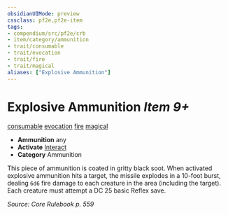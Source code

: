 ```yaml
---
obsidianUIMode: preview
cssclass: pf2e,pf2e-item
tags:
- compendium/src/pf2e/crb
- item/category/ammunition
- trait/consumable
- trait/evocation
- trait/fire
- trait/magical
aliases: ["Explosive Ammunition"]
---
```

# Explosive Ammunition *Item 9+*  
[consumable](../../../rules/traits/consumable.md)  [evocation](../../../rules/traits/evocation.md)  [fire](../../../rules/traits/fire.md)  [magical](../../../rules/traits/magical.md)  

- **Ammunition** any
- **Activate** [Interact](../../../rules/actions/interact.md)
- **Category** Ammunition

This piece of ammunition is coated in gritty black soot. When activated explosive ammunition hits a target, the missile explodes in a 10-foot burst, dealing `6d6` fire damage to each creature in the area (including the target). Each creature must attempt a DC 25 basic Reflex save.

*Source: Core Rulebook p. 559*